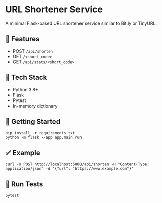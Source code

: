 # URL Shortener Service

A minimal Flask-based URL shortener service similar to Bit.ly or TinyURL.

## 🔧 Features
- POST `/api/shorten`
- GET `/<short_code>`
- GET `/api/stats/<short_code>`

## 🧪 Tech Stack
- Python 3.8+
- Flask
- Pytest
- In-memory dictionary

## 🚀 Getting Started
```
pip install -r requirements.txt
python -m flask --app app.main run
```

## ✅ Example
```
curl -X POST http://localhost:5000/api/shorten -H "Content-Type: application/json" -d '{"url": "https://www.example.com"}'
```

## 🧪 Run Tests
```
pytest
```
